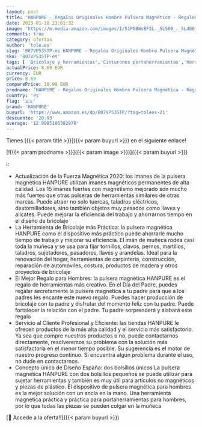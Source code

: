 ```yaml
---
layout: post
title: 'HANPURE - Regalos Originales Hombre Pulsera Magnética - Regalos Navidad Amigo Invisible Regalos Pulsera Magnética Con 15 Potentes Imanes Herramientas Bricolaje Fijar Uñas Tornillo Tuerca para Hombres Maquinaria'
date: 2023-01-10 23:01:32
image: 'https://m.media-amazon.com/images/I/51PNBWsBFIL._SL500_._SL400_.jpg'
comments: true
category: ofertas
author: 'tole.es'
slug: 'B07VP535TP-es HANPURE - Regalos Originales Hombre Pulsera Magnética -...'
sku: 'B07VP535TP-es'
tags: [ 'Bricolaje y herramientas','Cinturones portaherramientas','Herramientas manuales y eléctricas','Organizadores de herramientas','hanpure','navidad','🇪🇸', ]
actualPrice: 8.69 EUR
currency: EUR
price: 8.69
comparePrice: 10.99 EUR
prodname: 'HANPURE - Regalos Originales Hombre Pulsera Magnética - Regalos Navidad Amigo Invisible Regalos Pulsera Magnética Con 15 Potentes Imanes Herramientas Bricolaje Fijar Uñas Tornillo Tuerca para Hombres Maquinaria'
country: 'es'
flag: '🇪🇸'
brand: 'HANPURE'
buyurl: 'https://www.amazon.es/dp/B07VP535TP/?tag=tolees-21'
descuento: '20.93'
average: '12.9985106382979'
---
```


Tienes [{{< param title >}}]({{< param buyurl >}}) en el siguiente enlace!

[![{{< param prodname >}}]({{< param image >}})]({{< param buyurl >}})

ℹ️:

- Actualización de la Fuerza Magnética 2020: los imanes de la pulsera magnética HANPURE utilizan imanes magnéticos permanentes de alta calidad. Los 15 imanes fuertes con magnetismo mejorado son mucho más fuertes que otras pulseras de herramientas similares de otras marcas. Puede atraer no solo tuercas, taladros eléctricos, destornilladores, sino también objetos muy pesados como llaves y alicates. Puede mejorar la eficiencia del trabajo y ahorrarnos tiempo en el diseño de bricolaje
- La Herramienta de Bricolaje más Práctica: la pulsera magnética HANPURE como el dispositivo más práctico puede ahorrarle mucho tiempo de trabajo y mejorar su eficiencia. El imán de muñeca rodea casi toda la muñeca y se usa para fijar tornillos, clavos, pernos, martillos, taladros, sujetadores, pasadores, llaves y arandelas. Ideal para la renovación del hogar, herramientas de carpintería, construcción, reparación de automóviles, costura, productos de madera y otros proyectos de bricolaje
- El Mejor Regalo para Hombres: la pulsera magnética HANPURE es el regalo de herramientas más creativo. En el Día del Padre, puedes regalar secretamente la pulsera magnética a tu padre para que a los padres les encante este nuevo regalo. Puedes hacer producción de bricolaje con tu padre y disfrutar del momento feliz con tu padre. Puede fortalecer la relación con el padre. Tu padre sorprenderá y alabará este regalo
- Servicio al Cliente Profesional y Eficiente: las tiendas HANPURE le ofrecen productos de la más alta calidad y el servicio más satisfactorio. Ya sea que compre nuestros productos o no, puede contactarnos directamente, resolveremos su problema con la solución más satisfactoria en el menor tiempo posible. Su sugerencia es el motor de nuestro progreso continuo. Si encuentra algún problema durante el uso, no dude en contactarnos.
- Concepto único de Diseño España: dos bolsillos únicos La pulsera magnética HANPURE con dos bolsillos pequeños se puede utilizar para sujetar herramientas y también es muy útil para artículos no magnéticos y piezas de plástico. El dispositivo de pulsera magnética para hombres es la mejor solución con un ancla en la mano. Una herramienta magnética práctica y práctica para portaherramientas para hombres, por lo que todas las piezas se pueden colgar en la muñeca

[🛒 Accede a la oferta!!]({{< param buyurl >}})
